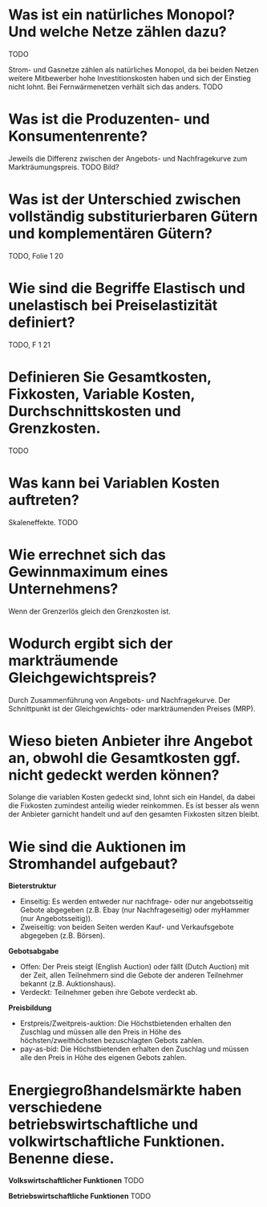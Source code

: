 # Was ist ein natürliches Monopol? Und welche Netze zählen dazu?
TODO

Strom- und Gasnetze zählen als natürliches Monopol, da bei beiden Netzen weitere Mitbewerber hohe Investitionskosten haben und sich der Einstieg nicht lohnt.
Bei Fernwärmenetzen verhält sich das anders. TODO

# Was ist die Produzenten- und Konsumentenrente?
Jeweils die Differenz zwischen der Angebots- und Nachfragekurve zum Markträumungspreis.
TODO Bild?

# Was ist der Unterschied zwischen vollständig substiturierbaren Gütern und komplementären Gütern?
TODO, Folie 1 20

# Wie sind die Begriffe Elastisch und unelastisch bei Preiselastizität definiert?
TODO, F 1 21

# Definieren Sie Gesamtkosten, Fixkosten, Variable Kosten, Durchschnittskosten und Grenzkosten.
TODO

# Was kann bei Variablen Kosten auftreten?
Skaleneffekte. TODO

# Wie errechnet sich das Gewinnmaximum eines Unternehmens?
Wenn der Grenzerlös gleich den Grenzkosten ist.

# Wodurch ergibt sich der markträumende Gleichgewichtspreis?
Durch Zusammenführung von Angebots- und Nachfragekurve. Der Schnittpunkt ist der Gleichgewichts- oder markträumenden Preises (MRP).

# Wieso bieten Anbieter ihre Angebot an, obwohl die Gesamtkosten ggf. nicht gedeckt werden können?
Solange die variablen Kosten gedeckt sind, lohnt sich ein Handel, da dabei die Fixkosten zumindest anteilig wieder reinkommen. Es ist besser als wenn der Anbieter garnicht handelt und auf den gesamten Fixkosten sitzen bleibt.

# Wie sind die Auktionen im Stromhandel aufgebaut?
**Bieterstruktur**
- Einseitig: Es werden entweder nur nachfrage- oder nur angebotsseitig Gebote abgegeben (z.B. Ebay (nur Nachfrageseitig) oder myHammer (nur Angebotsseitig)).
- Zweiseitig: von beiden Seiten werden Kauf- und Verkaufsgebote abgegeben (z.B. Börsen).

**Gebotsabgabe**
- Offen: Der Preis steigt (English Auction) oder fällt (Dutch Auction) mit der Zeit, allen Teilnehmern sind die Gebote der anderen Teilnehmer bekannt (z.B. Auktionshaus).
- Verdeckt: Teilnehmer geben ihre Gebote verdeckt ab.

**Preisbildung**
- Erstpreis/Zweitpreis-auktion: Die Höchstbietenden erhalten den Zuschlag und müssen alle den Preis in Höhe des höchsten/zweithöchsten bezuschlagten Gebots zahlen.
- pay-as-bid: Die Höchstbietenden erhalten den Zuschlag und müssen alle den Preis in Höhe des eigenen Gebots zahlen.

# Energiegroßhandelsmärkte haben verschiedene betriebswirtschaftliche und volkwirtschaftliche Funktionen. Benenne diese.
**Volkswirtschaftlicher Funktionen**
TODO

**Betriebswirtschaftliche Funktionen**
TODO

